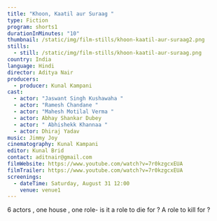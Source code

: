 ```yaml
---
title: "Khoon, Kaatil aur Suraag "
type: Fiction
program: shorts1
durationInMinutes: "10"
thumbnail: /static/img/film-stills/khoon-kaatil-aur-suraag2.png
stills:
  - still: /static/img/film-stills/khoon-kaatil-aur-suraag.png
country: India
language: Hindi
director: Aditya Nair
producers:
  - producer: Kunal Kampani
cast:
  - actor: "Jaswant Singh Kushawaha "
  - actor: "Ramesh Chandane "
  - actor: "Mahesh Motilal Verma "
  - actor: Abhay Shankar Dubey
  - actor: " Abhishekk Khannaa "
  - actor: Dhiraj Yadav
music: Jimmy Joy
cinematography: Kunal Kampani
editor: Kunal Brid
contact: aditnair@gmail.com
filmWebsite: https://www.youtube.com/watch?v=7r0kzgcxEUA
filmTrailer: https://www.youtube.com/watch?v=7r0kzgcxEUA
screenings:
  - dateTime: Saturday, August 31 12:00
    venue: venue1
---
```

6 actors , one house , one role- is it a role to die for ? A role to kill for ?
